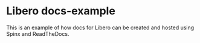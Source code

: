 # Libero docs-example
This is an example of how docs for Libero can be created and hosted using Spinx and ReadTheDocs.
